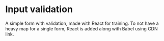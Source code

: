 # Input validation

A simple form with validation, made with React for training.
To not have a heavy map for a single form, React is added along with Babel using CDN link.
